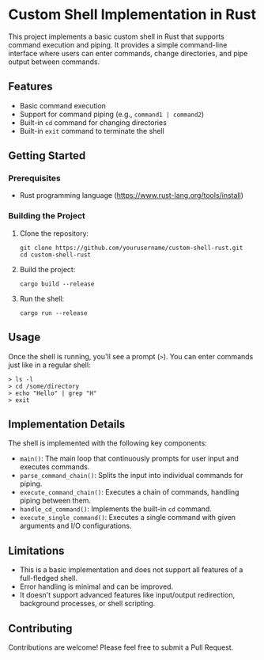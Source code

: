 # Custom Shell Implementation in Rust

This project implements a basic custom shell in Rust that supports command execution and piping. It provides a simple command-line interface where users can enter commands, change directories, and pipe output between commands.

## Features

- Basic command execution
- Support for command piping (e.g., `command1 | command2`)
- Built-in `cd` command for changing directories
- Built-in `exit` command to terminate the shell

## Getting Started

### Prerequisites

- Rust programming language (https://www.rust-lang.org/tools/install)

### Building the Project

1. Clone the repository:
   ```
   git clone https://github.com/yourusername/custom-shell-rust.git
   cd custom-shell-rust
   ```

2. Build the project:
   ```
   cargo build --release
   ```

3. Run the shell:
   ```
   cargo run --release
   ```

## Usage

Once the shell is running, you'll see a prompt (`>`). You can enter commands just like in a regular shell:

```
> ls -l
> cd /some/directory
> echo "Hello" | grep "H"
> exit
```

## Implementation Details

The shell is implemented with the following key components:

- `main()`: The main loop that continuously prompts for user input and executes commands.
- `parse_command_chain()`: Splits the input into individual commands for piping.
- `execute_command_chain()`: Executes a chain of commands, handling piping between them.
- `handle_cd_command()`: Implements the built-in `cd` command.
- `execute_single_command()`: Executes a single command with given arguments and I/O configurations.

## Limitations

- This is a basic implementation and does not support all features of a full-fledged shell.
- Error handling is minimal and can be improved.
- It doesn't support advanced features like input/output redirection, background processes, or shell scripting.

## Contributing

Contributions are welcome! Please feel free to submit a Pull Request.
